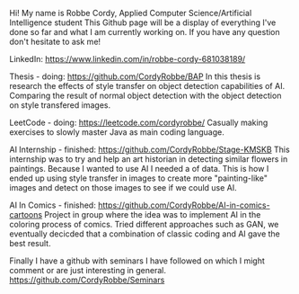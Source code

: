 Hi! My name is Robbe Cordy,
Applied Computer Science/Artificial Intelligence student
This Github page will be a display of everything I've done so far and what I am currently working on.
If you have any question don't hesitate to ask me!

LinkedIn:
https://www.linkedin.com/in/robbe-cordy-681038189/

Thesis  - doing:
https://github.com/CordyRobbe/BAP
In this thesis is research the effects of style transfer on object detection capabilities of AI.
Comparing the result of normal object detection with the object detection on style transfered images.

LeetCode - doing:
https://leetcode.com/cordyrobbe/
Casually making exercises to slowly master Java as main coding language.

AI Internship - finished:
https://github.com/CordyRobbe/Stage-KMSKB
This internship was to try and help an art historian in detecting similar flowers in paintings. Because I wanted to use AI
I needed a of data. This is how I ended up using style transfer in images to create more "painting-like" images and detect on those
images to see if we could use AI.

AI In Comics - finished:
https://github.com/CordyRobbe/AI-in-comics-cartoons
Project in group where the idea was to implement AI in the coloring process of comics.
Tried different approaches such as GAN, we eventually decicded that a combination of classic coding and AI gave the best result.

Finally I have a github with seminars I have followed on which I might comment or are just interesting in general.
https://github.com/CordyRobbe/Seminars
